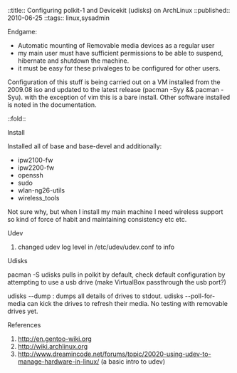 ::title::                 Configuring polkit-1 and Devicekit (udisks) on ArchLinux
::published::             2010-06-25
::tags::                  linux,sysadmin

Endgame:
  
  * Automatic mounting of Removable media devices as a regular user
  * my main user must have sufficient permissions to be able to suspend, hibernate and shutdown the machine.
  * it must be easy for these privaleges to be configured for other users.
  
Configuration of this stuff is being carried out on a VM installed from the 2009.08 iso and updated to the latest release (pacman -Syy && pacman -Syu). with the exception of vim this is a bare install. Other software installed is noted in the documentation.

::fold::

Install

Installed all of base and base-devel and additionally:

* ipw2100-fw
* ipw2200-fw
* openssh
* sudo
* wlan-ng26-utils
* wireless_tools

Not sure why, but when I install my main machine I need wireless support so kind of force of habit and maintaining consistency etc etc.

Udev

1. changed udev log level in /etc/udev/udev.conf to info

Udisks

pacman -S udisks pulls in polkit by default, check default configuration by attempting to use a usb drive (make VirtualBox passthrough the usb port?)

udisks --dump : dumps all details of drives to stdout. udisks --poll-for-media can kick the drives to refresh their media. No testing with removable drives yet.

References

1. http://en.gentoo-wiki.org
2. http://wiki.archlinux.org
3. http://www.dreamincode.net/forums/topic/20020-using-udev-to-manage-hardware-in-linux/ (a basic intro to udev)